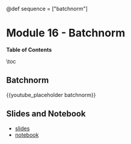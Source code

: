 @def sequence = ["batchnorm"]

# Module 16 - Batchnorm


**Table of Contents**

\toc


## Batchnorm

{{youtube_placeholder batchnorm}}


## Slides and Notebook

- [slides](https://abursuc.github.io/slides/polytechnique/14-04-batchnorm.html#1)
- [notebook](https://github.com/dataflowr/notebooks/blob/master/Module16/16_batchnorm_simple.ipynb) 
